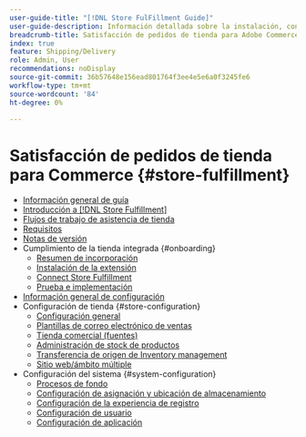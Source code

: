 ```yaml
---
user-guide-title: "[!DNL Store FulFillment Guide]"
user-guide-description: Información detallada sobre la instalación, configuración y uso de Store Fulfillment para tiendas Adobe Commerce.
breadcrumb-title: Satisfacción de pedidos de tienda para Adobe Commerce
index: true
feature: Shipping/Delivery
role: Admin, User
recommendations: noDisplay
source-git-commit: 36b57648e156ead801764f3ee4e5e6a0f3245fe6
workflow-type: tm+mt
source-wordcount: '84'
ht-degree: 0%

---
```



# Satisfacción de pedidos de tienda para Commerce {#store-fulfillment}

- [Información general de guía](guide-overview.md)
- [Introducción a [!DNL Store Fulfillment]](introduction.md)
- [Flujos de trabajo de asistencia de tienda](store-assist-modules.md)
- [Requisitos](solution-requirements.md)
- [Notas de versión](release-notes.md)
- Cumplimiento de la tienda integrada {#onboarding}
   - [Resumen de incorporación](onboard.md)
   - [Instalación de la extensión](install.md)
   - [Connect Store Fulfillment](connect-set-up-service.md)
   - [Prueba e implementación](test-and-deploy.md)
- [Información general de configuración](service-config-settings-overview.md)
- Configuración de tienda {#store-configuration}
   - [Configuración general](enable-general.md)
   - [Plantillas de correo electrónico de ventas](sales-emails.md)
   - [Tienda comercial (fuentes)](merchant-store-configuration.md)
   - [Administración de stock de productos](product-stock.md)
   - [Transferencia de origen de Inventory management](inventory-stock-transfer.md)
   - [Sitio web/ámbito múltiple](multi-site-and-scope-config.md)
- Configuración del sistema {#system-configuration}
   - [Procesos de fondo](background-processes.md)
   - [Configuración de asignación y ubicación de almacenamiento](store-location-map-provider-setup.md)
   - [Configuración de la experiencia de registro](check-in-experience-setup.md)
   - [Configuración de usuario](user-setup.md)
   - [Configuración de aplicación](app-setup.md)

